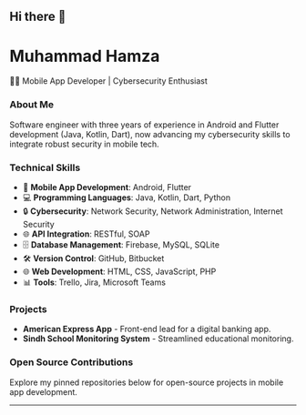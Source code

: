 ## Hi there 👋

<!--
**Mhamza007/Mhamza007** is a ✨ _special_ ✨ repository because its `README.md` (this file) appears on your GitHub profile.

Here are some ideas to get you started:

- 🔭 I’m currently working on ...
- 🌱 I’m currently learning ...
- 👯 I’m looking to collaborate on ...
- 🤔 I’m looking for help with ...
- 💬 Ask me about ...
- 📫 How to reach me: ...
- 😄 Pronouns: ...
- ⚡ Fun fact: ...
-->

# Muhammad Hamza

👨‍💻 Mobile App Developer | Cybersecurity Enthusiast

### About Me 
Software engineer with three years of experience in Android and Flutter development (Java, Kotlin, Dart), now advancing my cybersecurity skills to integrate robust security in mobile tech.

### Technical Skills
- 📱 **Mobile App Development**: Android, Flutter
- 💻 **Programming Languages**: Java, Kotlin, Dart, Python
- 🔒 **Cybersecurity**: Network Security, Network Administration, Internet Security
- 🌐 **API Integration**: RESTful, SOAP
- 🗄️ **Database Management**: Firebase, MySQL, SQLite
- 🛠️ **Version Control**: GitHub, Bitbucket
- 🌐 **Web Development**: HTML, CSS, JavaScript, PHP
- 📊 **Tools**: Trello, Jira, Microsoft Teams

### Projects
- **American Express App** - Front-end lead for a digital banking app.
- **Sindh School Monitoring System** - Streamlined educational monitoring.

### Open Source Contributions
Explore my pinned repositories below for open-source projects in mobile app development.

---

